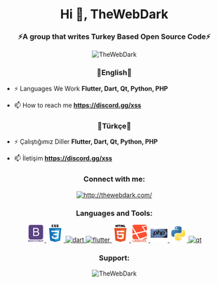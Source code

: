<h1 align="center">Hi 👋, TheWebDark</h1>

<h3 align="center">⚡A group that writes Turkey Based Open Source Code⚡ </h3>


<p align="center"> <img src="https://komarev.com/ghpvc/?username=thewebdark&label=Profilimi%20İnceleyenler%20(Who Viewed%20My Profile)&color=0e75b6&style=flat" alt="TheWebDark" /> </p>
<h3 align="center">🔭English🔭</h3>

- ⚡ Languages We Work **Flutter, Dart, Qt, Python, PHP** 

- 📫 How to reach me **https://discord.gg/xss** 

<h3 align="center">🔭Türkçe🔭</h3>

- ⚡ Çalıştığımız Diller **Flutter, Dart, Qt, Python, PHP** 

- 📫 İletişim **https://discord.gg/xss**

<h3 align="center">Connect with me: </h3>
<p align="center">
<a href="http://thewebdark.com/" target="blank"><img align="center" src="https://cdn.jsdelivr.net/npm/simple-icons@3.0.1/icons/rss.svg" alt="http://thewebdark.com/" height="30" width="40" /></a>
</p>


<h3 align="center">Languages and Tools:</h3>
<p align="center"> <a href="https://getbootstrap.com" target="_blank"> <img src="https://raw.githubusercontent.com/devicons/devicon/master/icons/bootstrap/bootstrap-plain-wordmark.svg" alt="bootstrap" width="40" height="40"/> </a> <a href="https://www.w3schools.com/css/" target="_blank"> <img src="https://raw.githubusercontent.com/devicons/devicon/master/icons/css3/css3-original-wordmark.svg" alt="css3" width="40" height="40"/> </a> <a href="https://dart.dev" target="_blank"> <img src="https://www.vectorlogo.zone/logos/dartlang/dartlang-icon.svg" alt="dart" width="40" height="40"/> </a> <a href="https://flutter.dev" target="_blank"> <img src="https://www.vectorlogo.zone/logos/flutterio/flutterio-icon.svg" alt="flutter" width="40" height="40"/> </a> <a href="https://www.w3.org/html/" target="_blank"> <img src="https://raw.githubusercontent.com/devicons/devicon/master/icons/html5/html5-original-wordmark.svg" alt="html5" width="40" height="40"/> </a> <a href="https://laravel.com/" target="_blank"> <img src="https://raw.githubusercontent.com/devicons/devicon/master/icons/laravel/laravel-plain-wordmark.svg" alt="laravel" width="40" height="40"/> </a> <a href="https://www.php.net" target="_blank"> <img src="https://raw.githubusercontent.com/devicons/devicon/master/icons/php/php-original.svg" alt="php" width="40" height="40"/> </a> <a href="https://www.python.org" target="_blank"> <img src="https://raw.githubusercontent.com/devicons/devicon/master/icons/python/python-original.svg" alt="python" width="40" height="40"/> </a> <a href="https://www.qt.io/" target="_blank"> <img src="https://upload.wikimedia.org/wikipedia/commons/0/0b/Qt_logo_2016.svg" alt="qt" width="40" height="40"/> </a> </p>

<h3 align="center">Support:</h3>

<p align="center"><img src="https://github-readme-stats.vercel.app/api/top-langs?username=thewebdark&show_icons=true&locale=en&layout=compact" alt="TheWebDark" /></p>
